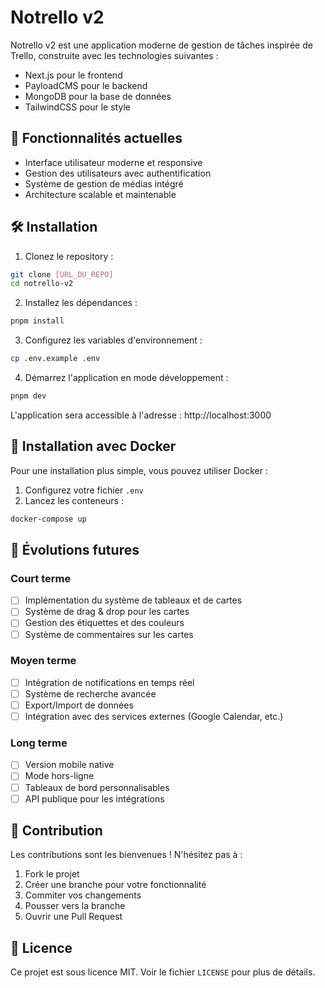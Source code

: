 # Notrello v2

Notrello v2 est une application moderne de gestion de tâches inspirée de Trello, construite avec les technologies suivantes :

- Next.js pour le frontend
- PayloadCMS pour le backend
- MongoDB pour la base de données
- TailwindCSS pour le style

## 🚀 Fonctionnalités actuelles

- Interface utilisateur moderne et responsive
- Gestion des utilisateurs avec authentification
- Système de gestion de médias intégré
- Architecture scalable et maintenable

## 🛠️ Installation

1. Clonez le repository :

```bash
git clone [URL_DU_REPO]
cd notrello-v2
```

2. Installez les dépendances :

```bash
pnpm install
```

3. Configurez les variables d'environnement :

```bash
cp .env.example .env
```

4. Démarrez l'application en mode développement :

```bash
pnpm dev
```

L'application sera accessible à l'adresse : http://localhost:3000

## 🐳 Installation avec Docker

Pour une installation plus simple, vous pouvez utiliser Docker :

1. Configurez votre fichier `.env`
2. Lancez les conteneurs :

```bash
docker-compose up
```

## 🔮 Évolutions futures

### Court terme

- [ ] Implémentation du système de tableaux et de cartes
- [ ] Système de drag & drop pour les cartes
- [ ] Gestion des étiquettes et des couleurs
- [ ] Système de commentaires sur les cartes

### Moyen terme

- [ ] Intégration de notifications en temps réel
- [ ] Système de recherche avancée
- [ ] Export/Import de données
- [ ] Intégration avec des services externes (Google Calendar, etc.)

### Long terme

- [ ] Version mobile native
- [ ] Mode hors-ligne
- [ ] Tableaux de bord personnalisables
- [ ] API publique pour les intégrations

## 🤝 Contribution

Les contributions sont les bienvenues ! N'hésitez pas à :

1. Fork le projet
2. Créer une branche pour votre fonctionnalité
3. Commiter vos changements
4. Pousser vers la branche
5. Ouvrir une Pull Request

## 📝 Licence

Ce projet est sous licence MIT. Voir le fichier `LICENSE` pour plus de détails.
